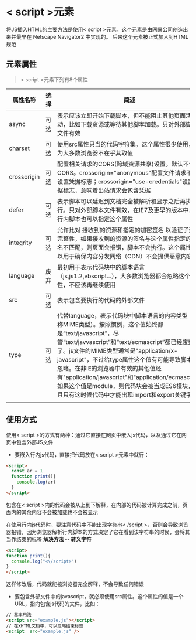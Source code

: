 # < script >元素

将JS插入HTML的主要方法是使用< script >元素。这个元素是由网景公司创造出来并最早在 Netscape Navigator2 中实现的。
后来这个元素被正式加入到HTML规范
## 元素属性
> < script >元素下列有8个属性

| 属性名称        | 选择  | 简述                                                                                                                                                                                                                                                                                                           |
| ----------- | --- | ------------------------------------------------------------------------------------------------------------------------------------------------------------------------------------------------------------------------------------------------------------------------------------------------------------ |
| async       | 可选  | 表示应该立即开始下载脚本，但不能阻止其他页面活动，比如下载资源或等待其他脚本加载。只对外部脚本文件有效                                                                                                                                                                                                                                                          |
| charset     | 可选  | 使用src属性只当的代码字符集。这个属性很少使用，因为大多数浏览器不在乎其取值                                                                                                                                                                                                                                                                      |
| crossorigin | 可选  | 配置相关请求的CORS(跨域资源共享)设置。默认不使用CORS。crossorigin="anonymous"配置文件请求不必设置凭据标志；crossorigin="use-credentials"设置凭据标志，意味着出站请求会包含凭据                                                                                                                                                                                       |
| defer       | 可选  | 表示脚本可以延迟到文档完全被解析和显示之后再执行。只对外部脚本文件有效，在IE7及更早的版本中，对行内脚本也可以指定这个属性                                                                                                                                                                                                                                               |
| integrity   | 可选  | 允许比对 接收到的资源和指定的加密签名 以验证子资源完整性，如果接收到的资源的签名与这个属性指定的签名不匹配，则页面会报错，脚本不会执行。这个属性可以用于确保内容分发网络（CDN）不会提供恶意内容                                                                                                                                                                                                           |
| language    | 废弃  | 最初用于表示代码块中的脚本语言（js,js1.2,vbscript...），大多数浏览器都会忽略这个属性，不应该再继续使用                                                                                                                                                                                                                                                |
| src         | 可选  | 表示包含要执行的代码的外部文件                                                                                                                                                                                                                                                                                              |
| type        | 可选  | 代替language，表示代码块中脚本语言的内容类型（也称MIME类型）。按照惯例，这个值始终都是“text/javascript”，尽管“text/javvascript”和“text/ecmascript”都已经废弃了。js文件的MIME类型通常是"application/x-javascript"，不过给type属性这个值有可能导致脚本被忽略。在非IE的浏览器中有效的其他值还有"application/javascript"和"application/ecmascript" 如果这个值是module，则代码块会被当成ES6模块，而且只有这时候代码中才能出现import和export关键字 |
|             |     |                                                                                                                                                                                                                                                                                                              |
## 使用方式
使用< script >的方式有两种：通过它直接在网页中嵌入js代码，以及通过它在网页中包含外部JS文件

* 要嵌入行内js代码，直接把代码放在< script >元素中就行：
```html
<script>
  const ar = 1
  function print(){
    console.log(ar)
  }
</script>
```
包含在< script >内的代码会被从上到下解释，在内部的代码被计算完成之前，页面内的其余内容不会被加载也不会被显示

在使用行内js代码时，要注意代码中不能出现字符串< /script >，否则会导致浏览器报错，因为浏览器解析行内脚本的方式决定了它在看到该字符串的时候，会将其当作结束的标签
**解决方法 -- 转义字符**
```html
<script>
function print(){
  console.log("<\/script>")
}
</script>
```
这样修改后，代码就能被浏览器完全解释，不会导致任何错误

* 要包含外部文件中的javascript，就必须使用src属性。这个属性的值是一个URL，指向包含js代码的文件，比如：
```html
// 基本用法
<script src="example.js"></script>
// 在XHTML文档中，可以忽略结束标签
<script  src="example.js" />
```


